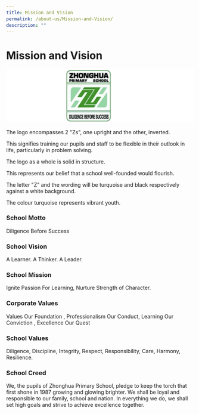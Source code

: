 ```yaml
---
title: Mission and Vision
permalink: /about-us/Mission-and-Vision/
description: ""
---
```

Mission and Vision
==================
![](/images/Logo5.png)



The logo encompasses 2 "Zs", one upright and the other, inverted.

This signifies training our pupils and staff to be flexible in their outlook in life, particularly in problem solving.

The logo as a whole is solid in structure.

This represents our belief that a school well-founded would flourish.

The letter "Z" and the wording will be turquoise and black respectively against a white background.

The colour turquoise represents vibrant youth.


### **School Motto**
Diligence Before Success


### **School Vision**
A Learner. A Thinker. A Leader.


### **School Mission**
Ignite Passion For Learning, Nurture Strength of Character.


### **Corporate Values**
Values Our Foundation , Professionalism Our Conduct, Learning Our Conviction , Excellence Our Quest


### **School Values**
Diligence, Discipline, Integrity, Respect, Responsibility, Care, Harmony, Resilience.


### **School Creed**
We, the pupils of Zhonghua Primary School, pledge to keep the torch that first shone in 1987 growing and glowing brighter. We shall be loyal and responsible to our family, school and nation. In everything we do, we shall set high goals and strive to achieve excellence together.